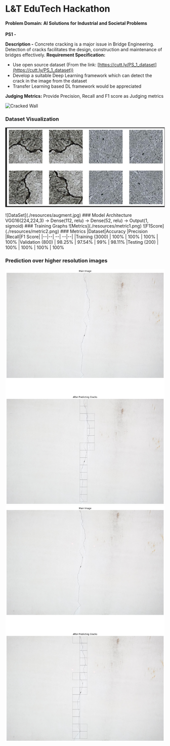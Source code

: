 
# L&T EduTech Hackathon
#### Problem Domain: AI Solutions for Industrial and Societal Problems
**PS1 -**

**Description -** Concrete cracking is a major issue in Bridge Engineering. Detection of cracks facilitates the design, construction and maintenance of bridges effectively.
**Requirement Specification:**

-   Use open source dataset (From the link:  [https://cutt.ly/PS_1_dataset](https://cutt.ly/PS_1_dataset))
-   Develop a suitable Deep Learning framework which can detect the crack in the image from the dataset
-   Transfer Learning based DL framework would be appreciated

**Judging Metrics:** Provide  Precision, Recall and F1 score as Judging metrics


![Cracked Wall](https://media.istockphoto.com/id/171151393/photo/a-big-crack-on-an-old-rotten-wall.jpg?b=1&s=170667a&w=0&k=20&c=cYpp2kkFuDKFmzjdYVSaU_B76qGG9Do5Wz564hemeH0=)
### Dataset Visualization
<p>
  <img src = "./resources/augment.jpg"/>
</p>
![DataSet](./resources/augment.jpg)
### Model Architecture
VGG16(224,224,3) -> Dense(112, relu) -> Dense(52, relu) -> Output(1, sigmoid) 
### Training Graphs
![Metrics](./resources/metric1.png)
![F1Score](./resources/metric2.png)
### Metrics
|Dataset|Accuracy  |Precision  |Recall|F1 Score|
|--|--| --| --|--|
|Training (3000)  | 100% | 100% | 100% | 100%
|Validation (800)  | 98.25% | 97.54% | 99% | 98.11%
|Testing (200)  | 100% | 100% | 100% | 100%

### Prediction over higher resolution images
![Image1](./resources/predict1.png)
![Image1](./resources/7742b149-0702-49da-9ad5-ab7d80ab3fba.png)
